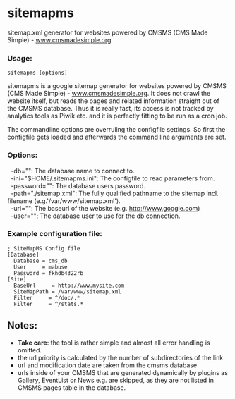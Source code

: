 # sitemapms
sitemap.xml generator for websites powered by CMSMS (CMS Made Simple) - www.cmsmadesimple.org

### Usage:
    sitemapms [options] 

sitemapms is a google sitemap generator for websites powered by CMSMS (CMS Made Simple) - www.cmsmadesimple.org. It does not crawl the website itself, but reads the pages and related information straight out of the CMSMS database. Thus it is really fast, its access is not tracked by analytics tools as Piwik etc. and it is perfectly fitting to be run as a cron job.

The commandline options are overruling the configfile settings. So first the configfile gets loaded and afterwards the command line arguments are set.


### Options: 
  &nbsp; -db="": The database name to connect to. <br>
  &nbsp; -ini="$HOME/.sitemapms.ini": The configfile to read parameters from. <br>
  &nbsp; -password="": The database users password. <br>
  &nbsp; -path="./sitemap.xml": The fully qualified pathname to the sitemap incl. filename (e.g.'/var/www/sitemap.xml'). <br>
  &nbsp; -url="": The baseurl of the website (e.g. http://www.google.com) <br>
  &nbsp; -user="": The database user to use for the db connection. <br>


### Example configuration file:

    ; SiteMapMS Config file
    [Database]
      Database = cms_db
      User     = mabuse
      Password = fkhdb4322rb
    [Site]
      BaseUrl     = http://www.mysite.com
      SiteMapPath = /var/www/sitemap.xml
      Filter     = ^/doc/.*
      Filter     = ^/stats.*


## Notes:
   * __Take care__: the tool is rather simple and almost all error handling is omitted.
   * the url priority is calculated by the number of subdirectories of the link
   * url and modification date are taken from the cmsms database
   * urls inside of your CMSMS that are generated dynamically by plugins as Gallery, EventList or News e.g. are skipped, as they are not listed in CMSMS pages table in the database.